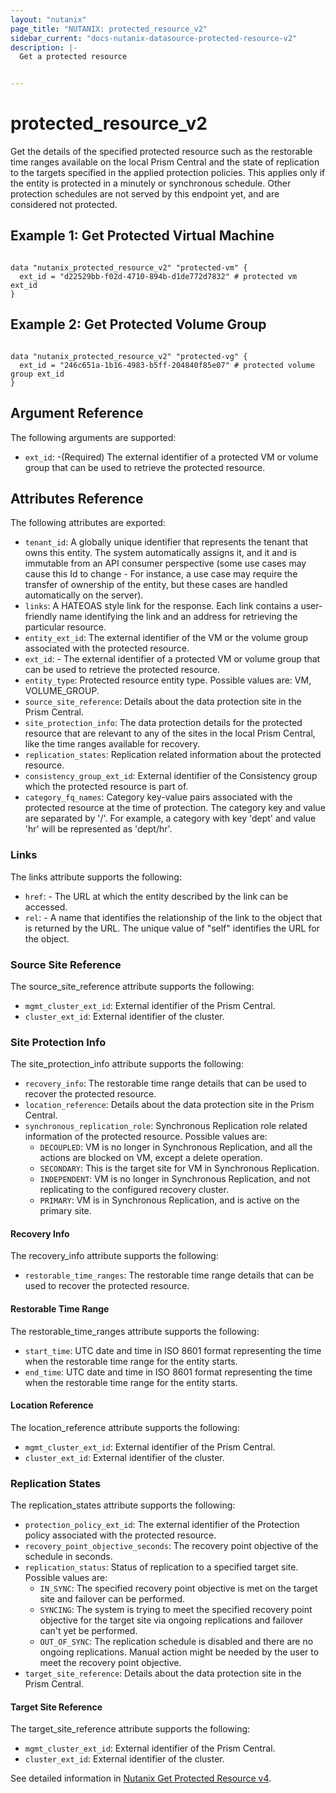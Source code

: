 ```yaml
---
layout: "nutanix"
page_title: "NUTANIX: protected_resource_v2"
sidebar_current: "docs-nutanix-datasource-protected-resource-v2"
description: |-
  Get a protected resource


---
```


# protected_resource_v2

Get the details of the specified protected resource such as the restorable time ranges available on the local Prism Central and the state of replication to the targets specified in the applied protection policies. This applies only if the entity is protected in a minutely or synchronous schedule. Other protection schedules are not served by this endpoint yet, and are considered not protected.


## Example 1: Get Protected Virtual Machine

```hcl

data "nutanix_protected_resource_v2" "protected-vm" {
  ext_id = "d22529bb-f02d-4710-894b-d1de772d7832" # protected vm ext_id
}

```

## Example 2: Get Protected Volume Group

```hcl

data "nutanix_protected_resource_v2" "protected-vg" {
  ext_id = "246c651a-1b16-4983-b5ff-204840f85e07" # protected volume group ext_id
}

```

## Argument Reference

The following arguments are supported:

* `ext_id`: -(Required) The external identifier of a protected VM or volume group that can be used to retrieve the protected resource.


## Attributes Reference
The following attributes are exported:

* `tenant_id`: A globally unique identifier that represents the tenant that owns this entity. The system automatically assigns it, and it and is immutable from an API consumer perspective (some use cases may cause this Id to change - For instance, a use case may require the transfer of ownership of the entity, but these cases are handled automatically on the server).
* `links`: A HATEOAS style link for the response. Each link contains a user-friendly name identifying the link and an address for retrieving the particular resource.
* `entity_ext_id`: The external identifier of the VM or the volume group associated with the protected resource.
* `ext_id`: - The external identifier of a protected VM or volume group that can be used to retrieve the protected resource.
* `entity_type`: Protected resource entity type. Possible values are: VM, VOLUME_GROUP.
* `source_site_reference`: Details about the data protection site in the Prism Central.
* `site_protection_info`: The data protection details for the protected resource that are relevant to any of the sites in the local Prism Central, like the time ranges available for recovery.
* `replication_states`: Replication related information about the protected resource.
* `consistency_group_ext_id`: External identifier of the Consistency group which the protected resource is part of.
* `category_fq_names`: Category key-value pairs associated with the protected resource at the time of protection. The category key and value are separated by '/'. For example, a category with key 'dept' and value 'hr' will be represented as 'dept/hr'.

### Links
The links attribute supports the following:

- `href`: - The URL at which the entity described by the link can be accessed.
- `rel`: - A name that identifies the relationship of the link to the object that is returned by the URL. The unique value of "self" identifies the URL for the object.

### Source Site Reference
The source_site_reference attribute supports the following:

* `mgmt_cluster_ext_id`: External identifier of the Prism Central.
* `cluster_ext_id`: External identifier of the cluster.

### Site Protection Info
The site_protection_info attribute supports the following:

* `recovery_info`:  The restorable time range details that can be used to recover the protected resource.
* `location_reference`: Details about the data protection site in the Prism Central.
* `synchronous_replication_role`: Synchronous Replication role related information of the protected resource. Possible values are:
  - `DECOUPLED`: VM is no longer in Synchronous Replication, and all the actions are blocked on VM, except a delete operation.
  - `SECONDARY`: This is the target site for VM in Synchronous Replication.
  - `INDEPENDENT`: VM is no longer in Synchronous Replication, and not replicating to the configured recovery cluster.
  - `PRIMARY`: VM is in Synchronous Replication, and is active on the primary site.

#### Recovery Info
The recovery_info attribute supports the following:

* `restorable_time_ranges`: The restorable time range details that can be used to recover the protected resource.

#### Restorable Time Range
The restorable_time_ranges attribute supports the following:

* `start_time`: UTC date and time in ISO 8601 format representing the time when the restorable time range for the entity starts.
* `end_time`: UTC date and time in ISO 8601 format representing the time when the restorable time range for the entity starts.

#### Location Reference
The location_reference attribute supports the following:

* `mgmt_cluster_ext_id`: External identifier of the Prism Central.
* `cluster_ext_id`: External identifier of the cluster.

### Replication States
The replication_states attribute supports the following:

* `protection_policy_ext_id`: The external identifier of the Protection policy associated with the protected resource.
* `recovery_point_objective_seconds`: The recovery point objective of the schedule in seconds.
* `replication_status`: Status of replication to a specified target site. Possible values are:
    - `IN_SYNC`: The specified recovery point objective is met on the target site and failover can be performed.
    - `SYNCING`: The system is trying to meet the specified recovery point objective for the target site via ongoing replications and failover can't yet be performed.
    - `OUT_OF_SYNC`: The replication schedule is disabled and there are no ongoing replications. Manual action might be needed by the user to meet the recovery point objective.
* `target_site_reference`: Details about the data protection site in the Prism Central.

#### Target Site Reference
The target_site_reference attribute supports the following:

* `mgmt_cluster_ext_id`: External identifier of the Prism Central.
* `cluster_ext_id`: External identifier of the cluster.


See detailed information in [Nutanix Get Protected Resource v4](https://developers.nutanix.com/api-reference?namespace=dataprotection&version=v4.0#tag/ProtectedResources/operation/getProtectedResourceById).

